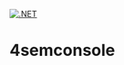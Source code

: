 [![.NET](https://github.com/brhvucn/4semconsole/actions/workflows/dotnet.yml/badge.svg)](https://github.com/brhvucn/4semconsole/actions/workflows/dotnet.yml)

# 4semconsole
